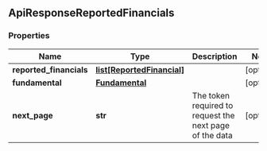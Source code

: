## ApiResponseReportedFinancials

### Properties
Name | Type | Description | Notes
------------ | ------------- | ------------- | -------------
**reported_financials** | [**list[ReportedFinancial]**](ReportedFinancial.md) |  | [optional] 
**fundamental** | [**Fundamental**](Fundamental.md) |  | [optional] 
**next_page** | **str** | The token required to request the next page of the data | [optional] 



